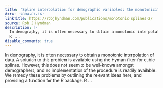 ```yaml
---
title: 'Spline interpolation for demographic variables: the monotonicity problem'
date: '2004-01-16'
linkTitle: https://robjhyndman.com/publications/monotonic-splines-2/
source: Rob J Hyndman
description: |-
  In demography, it is often necessary to obtain a monotonic interpolation of data. A solution to this problem is available using the Hyman filter for cubic splines. However, this does not seem to be well-known amongst demographers, and no implementation of the procedure is readily available. We remedy these problems by outlining the relevant ideas here, and providing a function for the R package.
  R ...
disable_comments: true
---
```

In demography, it is often necessary to obtain a monotonic interpolation of data. A solution to this problem is available using the Hyman filter for cubic splines. However, this does not seem to be well-known amongst demographers, and no implementation of the procedure is readily available. We remedy these problems by outlining the relevant ideas here, and providing a function for the R package.
R ...